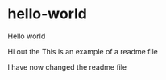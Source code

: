 # hello-world
Hello world

Hi out the
This is an example of a readme file


I have now changed the readme file
